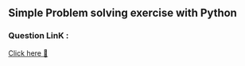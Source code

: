## Simple Problem solving exercise with Python

### Question LinK :
<a href="https://docs.google.com/document/d/1jhlR09Quq8Wassncae2kqd6SC-s3mMXnPrtiCkH2R8M/edit#">Click here 🙂</a>